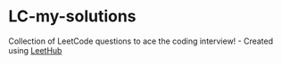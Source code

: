 # LC-my-solutions
Collection of LeetCode questions to ace the coding interview! - Created using [LeetHub](https://github.com/QasimWani/LeetHub)
